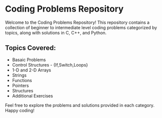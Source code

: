 # Coding Problems Repository

Welcome to the Coding Problems Repository! This repository contains a collection of beginner to intermediate level coding problems categorized by topics, along with solutions in C, C++, and Python.

## Topics Covered:

- Basaic Problems
- Control Structures - {If,Switch,Loops}
- 1-D and 2-D Arrays
- Strings
- Functions
- Pointers
- Structures
- Additional Exercises

Feel free to explore the problems and solutions provided in each category. Happy coding!
